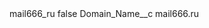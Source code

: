 <?xml version="1.0" encoding="UTF-8"?>
<CustomMetadata xmlns="http://soap.sforce.com/2006/04/metadata" xmlns:xsi="http://www.w3.org/2001/XMLSchema-instance" xmlns:xsd="http://www.w3.org/2001/XMLSchema">
    <label>mail666_ru</label>
    <protected>false</protected>
    <values>
        <field>Domain_Name__c</field>
        <value xsi:type="xsd:string">mail666.ru</value>
    </values>
</CustomMetadata>
